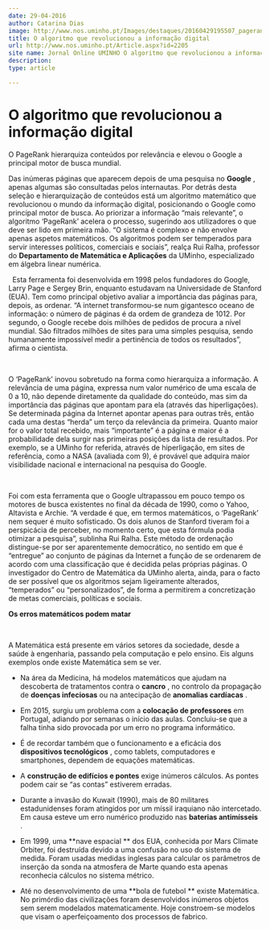 ```yaml
---
date: 29-04-2016
author: Catarina Dias
image: http://www.nos.uminho.pt/Images/destaques/20160429195507_pagerank6.jpg
title: O algoritmo que revolucionou a informação digital
url: http://www.nos.uminho.pt/Article.aspx?id=2205
site name: Jornal Online UMINHO O algoritmo que revolucionou a informação digital
description: 
type: article

---
```

# O algoritmo que revolucionou a informação digital


   

O PageRank hierarquiza conteúdos por relevância e elevou o Google a principal motor de busca mundial.

Das inúmeras páginas que aparecem depois de uma pesquisa no **Google** , apenas algumas são consultadas pelos internautas. Por detrás desta seleção e hierarquização de conteúdos está um algoritmo matemático que revolucionou o mundo da informação digital, posicionando o Google como principal motor de busca. Ao priorizar a informação “mais relevante”, o algoritmo ‘PageRank’ acelera o processo, sugerindo aos utilizadores o que deve ser lido em primeira mão. “O sistema é complexo e não envolve apenas aspetos matemáticos. Os algoritmos podem ser temperados para servir interesses políticos, comerciais e sociais”, realça Rui Ralha, professor do **Departamento de Matemática e Aplicações**  da UMinho, especializado em álgebra linear numérica.

 
Esta ferramenta foi desenvolvida em 1998 pelos fundadores do Google, Larry Page e Sergey Brin, enquanto estudavam na Universidade de Stanford (EUA). Tem como principal objetivo avaliar a importância das páginas para, depois, as ordenar. “A internet transformou-se num gigantesco oceano de informação: o número de páginas é da ordem de grandeza de 1012. Por segundo, o Google recebe dois milhões de pedidos de procura a nível mundial. São filtrados milhões de sites para uma simples pesquisa, sendo humanamente impossível medir a pertinência de todos os resultados”, afirma o cientista. 

 

O ‘PageRank’ inovou sobretudo na forma como hierarquiza a informação. A relevância de uma página, expressa num valor numérico de uma escala de 0 a 10, não depende diretamente da qualidade do conteúdo, mas sim da importância das páginas que apontam para ela (através das hiperligações). Se determinada página da Internet apontar apenas para outras três, então cada uma destas “herda” um terço da relevância da primeira. Quanto maior for o valor total recebido, mais “importante” é a página e maior é a probabilidade dela surgir nas primeiras posições da lista de resultados. Por exemplo, se a UMinho for referida, através de hiperligação, em sites de referência, como a NASA (avaliada com 9), é provável que adquira maior visibilidade nacional e internacional na pesquisa do Google.

 

Foi com esta ferramenta que o Google ultrapassou em pouco tempo os motores de busca existentes no final da década de 1990, como o Yahoo, Altavista e Archie. “A verdade é que, em termos matemáticos, o ‘PageRank’ nem sequer é muito sofisticado. Os dois alunos de Stanford tiveram foi a perspicácia de perceber, no momento certo, que esta fórmula podia otimizar a pesquisa”, sublinha Rui Ralha. Este método de ordenação distingue-se por ser aparentemente democrático, no sentido em que é “entregue” ao conjunto de páginas da Internet a função de se ordenarem de acordo com uma classificação que é decidida pelas próprias páginas. O investigador do Centro de Matemática da UMinho alerta, ainda, para o facto de ser possível que os algoritmos sejam ligeiramente alterados, “temperados” ou “personalizados”, de forma a permitirem a concretização de metas comerciais, políticas e sociais.

**Os erros matemáticos podem matar** 

 

A Matemática está presente em vários setores da sociedade, desde a saúde à engenharia, passando pela computação e pelo ensino. Eis alguns exemplos onde existe Matemática sem se ver.

- Na área da Medicina, há modelos matemáticos que ajudam na descoberta de tratamentos contra o **cancro** , no controlo da propagação de **doenças infeciosas**  ou na antecipação de **anomalias cardíacas** .

- Em 2015, surgiu um problema com a **colocação de professores**  em Portugal, adiando por semanas o início das aulas. Concluiu-se que a falha tinha sido provocada por um erro no programa informático.  

- É de recordar também que o funcionamento e a eficácia dos **dispositivos tecnológicos** , como tablets, computadores e smartphones, dependem de equações matemáticas. 

- A **construção de edifícios e pontes**  exige inúmeros cálculos. As pontes podem cair se “as contas” estiverem erradas.

- Durante a invasão do Kuwait (1990), mais de 80 militares estadunidenses foram atingidos por um míssil iraquiano não intercetado. Em causa esteve um erro numérico produzido nas **baterias antimísseis** . 

- Em 1999, uma **nave espacial ** dos EUA, conhecida por Mars Climate Orbiter, foi destruída devido a uma confusão no uso do sistema de medida. Foram usadas medidas inglesas para calcular os parâmetros de inserção da sonda na atmosfera de Marte quando esta apenas reconhecia cálculos no sistema métrico.

- Até no desenvolvimento de uma **bola de futebol ** existe Matemática. No primórdio das civilizações foram desenvolvidos inúmeros objetos sem serem modelados matematicamente. Hoje constroem-se modelos que visam o aperfeiçoamento dos processos de fabrico.
 

 

